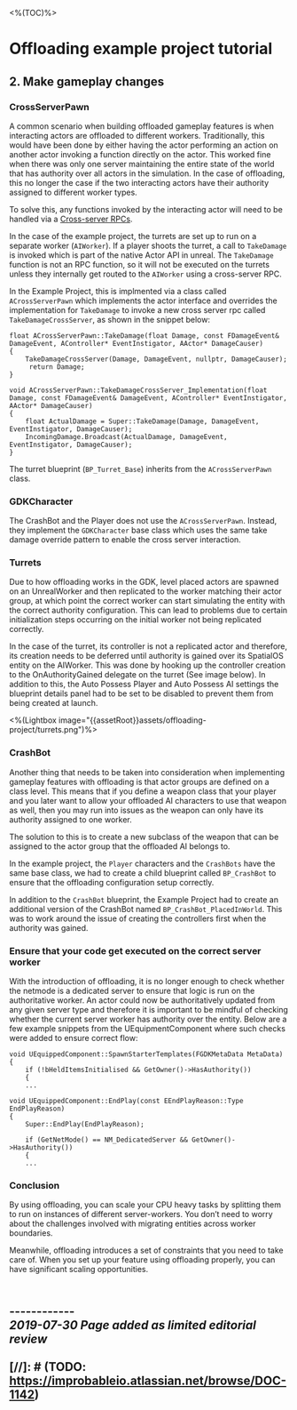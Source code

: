 <%(TOC)%>

# Offloading example project tutorial

## 2. Make gameplay changes

### CrossServerPawn

A common scenario when building offloaded gameplay features is when interacting actors are offloaded to different workers. Traditionally, this would have been done by either having the actor performing an action on another actor invoking a function directly on the actor. This worked fine when there was only one server maintaining the entire state of the world that has authority over all actors in the simulation. In the case of offloading, this no longer the case if the two interacting actors have their authority assigned to different worker types.

To solve this, any functions invoked by the interacting actor will need to be handled via a [Cross-server RPCs]({{urlRoot}}/content/technical-overview/gdk-concepts#cross-server-rpcs).

In the case of the example project, the turrets are set up to run on a separate worker (`AIWorker`). If a player shoots the turret, a call to `TakeDamage` is invoked which is part of the native Actor API in unreal. The `TakeDamage` function is not an RPC function, so it will not be executed on the turrets unless they internally get routed to the `AIWorker` using a cross-server RPC.

In the Example Project, this is implmented via a class called `ACrossServerPawn` which implements the actor interface and overrides the implementation for `TakeDamage` to invoke a new cross server rpc called `TakeDamageCrossServer`, as shown in the snippet below:

```
float ACrossServerPawn::TakeDamage(float Damage, const FDamageEvent& DamageEvent, AController* EventInstigator, AActor* DamageCauser)
{
    TakeDamageCrossServer(Damage, DamageEvent, nullptr, DamageCauser);
     return Damage;
}

void ACrossServerPawn::TakeDamageCrossServer_Implementation(float Damage, const FDamageEvent& DamageEvent, AController* EventInstigator, AActor* DamageCauser)
{
	float ActualDamage = Super::TakeDamage(Damage, DamageEvent, EventInstigator, DamageCauser);
	IncomingDamage.Broadcast(ActualDamage, DamageEvent, EventInstigator, DamageCauser);
}
```

The turret blueprint (`BP_Turret_Base`) inherits from the `ACrossServerPawn` class.

### GDKCharacter

The CrashBot and the Player does not use the `ACrossServerPawn`. Instead, they implement the `GDKCharacter` base class which uses the same take damage override pattern to enable the cross server interaction.

### Turrets

Due to how offloading works in the GDK, level placed actors are spawned on an UnrealWorker and then replicated to the worker matching their actor group, at which point the correct worker can start simulating the entity with the correct authority configuration. This can lead to problems due to certain initialization steps occurring on the initial worker not being replicated correctly.

In the case of the turret, its controller is not a replicated actor and therefore, its creation needs to be deferred until authority is gained over its SpatialOS entity on the AIWorker. This was done by hooking up the controller creation to the OnAuthorityGained delegate on the turret (See image below). In addition to this, the Auto Possess Player and Auto Possess AI settings the blueprint details panel had to be set to be disabled to prevent them from being created at launch.

<%(Lightbox image="{{assetRoot}}assets/offloading-project/turrets.png")%>
<br>

### CrashBot

Another thing that needs to be taken into consideration when implementing gameplay features with offloading is that actor groups are defined on a class level. This means that if you define a weapon class that your player and you later want to allow your offloaded AI characters to use that weapon as well, then you may run into issues as the weapon can only have its authority assigned to one worker. 

The solution to this is to create a new subclass of the weapon that can be assigned to the actor group that the offloaded AI belongs to.

In the example project, the `Player` characters and the `CrashBots` have the same base class, we had to create a child blueprint called `BP_CrashBot` to ensure that the offloading configuration setup correctly.

In addition to the `CrashBot` blueprint, the Example Project had to create an additional version of the CrashBot named `BP_CrashBot_PlacedInWorld`. This was to work around the issue of creating the controllers first when the authority was gained.

### Ensure that your code get executed on the correct server worker

With the introduction of offloading, it is no longer enough to check whether the netmode is a dedicated server to ensure that logic is run on the authoritative worker. An actor could now be authoritatively updated from any given server type and therefore it is important to be mindful of checking whether the current server worker has authority over the entity. Below are a few example snippets from the UEquipmentComponent where such checks were added to ensure correct flow:

```
void UEquippedComponent::SpawnStarterTemplates(FGDKMetaData MetaData)
{
	if (!bHeldItemsInitialised && GetOwner()->HasAuthority())
	{
	...

void UEquippedComponent::EndPlay(const EEndPlayReason::Type EndPlayReason)
{
	Super::EndPlay(EndPlayReason);

	if (GetNetMode() == NM_DedicatedServer && GetOwner()->HasAuthority())
	{
	...
```

### Conclusion

By using offloading, you can scale your CPU heavy tasks by splitting them to run on instances of different server-workers. You don’t need to worry about the challenges involved with migrating entities across worker boundaries. 


Meanwhile, offloading introduces a set of constraints that you need to take care of.  When you set up your feature using offloading properly, you can have significant scaling opportunities.

<br/>------------<br/>
_2019-07-30 Page added as limited editorial review_
<br/>
<br/>
[//]: # (TODO: https://improbableio.atlassian.net/browse/DOC-1142)
------------